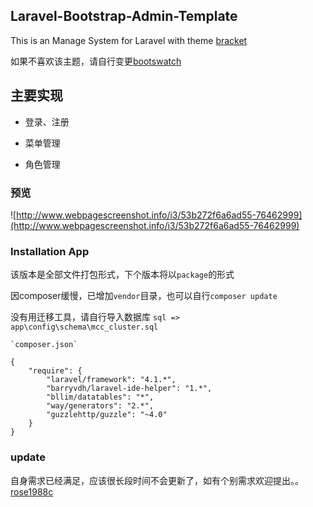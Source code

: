 ## Laravel-Bootstrap-Admin-Template

This is an Manage System for Laravel with theme [bracket](http://themepixels.com/demo/webpage/bracket/)

如果不喜欢该主题，请自行变更[bootswatch](http://bootswatch.com/)

## 主要实现

* 登录、注册

* 菜单管理

* 角色管理

### 预览

![http://www.webpagescreenshot.info/i3/53b272f6a6ad55-76462999](http://www.webpagescreenshot.info/i3/53b272f6a6ad55-76462999)

### Installation App

该版本是全部文件打包形式，下个版本将以`package`的形式

因composer缓慢，已增加`vendor`目录，也可以自行`composer update`

没有用迁移工具，请自行导入数据库 `sql => app\config\schema\mcc_cluster.sql`


	`composer.json`

	{
		"require": {
			"laravel/framework": "4.1.*",
			"barryvdh/laravel-ide-helper": "1.*",
			"bllim/datatables": "*",
	        "way/generators": "2.*",
	        "guzzlehttp/guzzle": "~4.0"
		}
	}


### update

自身需求已经满足，应该很长段时间不会更新了，如有个别需求欢迎提出。。<a href="mailto:rose1988.c@gmail.com">rose1988c</a>